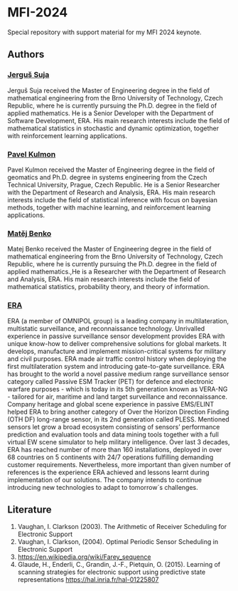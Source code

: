 # MFI-2024
Special repository with support material for my MFI 2024 keynote.

## Authors

### [Jerguš Suja](https://orcid.org/0009-0009-3421-3841)

Jerguš Suja received the Master of Engineering degree in the field of mathematical engineering from the Brno University of Technology, Czech Republic, where he is currently pursuing the Ph.D. degree in the field of applied mathematics. He is a Senior Developer with the Department of Software Development, ERA. His main research interests include the field of mathematical statistics in stochastic and dynamic optimization, together with reinforcement learning applications.

### [Pavel Kulmon](https://orcid.org/0000-0003-3876-3460)

Pavel Kulmon received the Master of Engineering degree in the field of geomatics and Ph.D. degree in systems engineering from the Czech Technical University, Prague, Czech Republic. He is a Senior Researcher with the Department of Research and Analysis, ERA. His main research interests include the field of statistical inference with focus on bayesian methods, together with machine learning, and reinforcement learning applications.

### [Matěj Benko](https://orcid.org/0009-0005-8311-6301)

Matej Benko received the Master of Engineering degree in the field of mathematical engineering from the Brno University of Technology, Czech Republic, where he is currently pursuing the Ph.D. degree in the field of applied mathematics.,He is a Researcher with the Department of Research and Analysis, ERA. His main research interests include the field of mathematical statistics, probability theory, and theory of information.

### [ERA](https://www.era.aero/en)

ERA (a member of OMNIPOL group) is a leading company in multilateration, multistatic surveillance, and reconnaissance technology. Unrivalled experience in passive surveillance sensor development provides ERA with unique know-how to deliver comprehensive solutions for global markets. It develops, manufacture and implement mission-critical systems for military and civil purposes.
ERA made air traffic control history when deploying the first multilateration system and introducing gate-to-gate surveillance.
ERA has brought to the world a novel passive medium range surveillance sensor category called Passive ESM Tracker (PET)  for defence and electronic warfare purposes - which is today in its 5th generation known as VERA-NG - tailored for air, maritime and land target surveillance and reconnaissance. Company heritage and global scene experience in passive EMS/ELINT helped ERA to bring another category of Over the Horizon Direction Finding (OTH DF) long-range sensor, in its 2nd generation called PLESS.
Mentioned sensors let grow a broad ecosystem consisting of sensors’ performance prediction and evaluation tools and data mining tools together with a full virtual EW scene simulator to help military intelligence.
Over last 3 decades, ERA has reached number of more than 160 installations, deployed in over 68 countries on 5 continents with 24/7 operations fulfilling demanding customer requirements. Nevertheless, more important than given number of references is the experience ERA achieved and lessons learnt during implementation of our solutions. The company intends to continue introducing new technologies to adapt to tomorrow´s challenges.

## Literature

1. Vaughan, I. Clarkson (2003). The Arithmetic of Receiver Scheduling for Electronic Support
2. Vaughan, I. Clarkson, (2004). Optimal Periodic Sensor Scheduling in Electronic Support
3. https://en.wikipedia.org/wiki/Farey_sequence
4. Glaude, H., Enderli, C., Grandin, J.-F., Pietquin, O. (2015). Learning of scanning strategies for electronic support using predictive state representations https://hal.inria.fr/hal-01225807